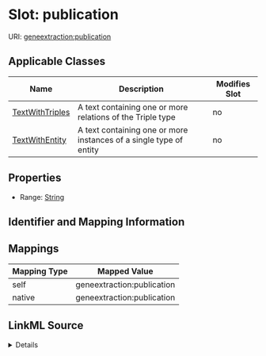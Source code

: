 

# Slot: publication

URI: [geneextraction:publication](http://w3id.org/ontogpt/gene_extractionpublication)



<!-- no inheritance hierarchy -->





## Applicable Classes

| Name | Description | Modifies Slot |
| --- | --- | --- |
| [TextWithTriples](TextWithTriples.md) | A text containing one or more relations of the Triple type |  no  |
| [TextWithEntity](TextWithEntity.md) | A text containing one or more instances of a single type of entity |  no  |







## Properties

* Range: [String](String.md)





## Identifier and Mapping Information








## Mappings

| Mapping Type | Mapped Value |
| ---  | ---  |
| self | geneextraction:publication |
| native | geneextraction:publication |




## LinkML Source

<details>
```yaml
name: publication
alias: publication
domain_of:
- TextWithTriples
- TextWithEntity
range: string

```
</details>